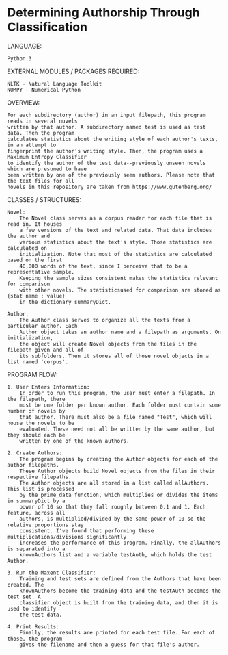 Determining Authorship Through Classification
==================================
LANGUAGE:

	Python 3
	
EXTERNAL MODULES / PACKAGES REQUIRED:

	NLTK - Natural Language Toolkit
	NUMPY - Numerical Python
	
OVERVIEW:

	For each subdirectory (author) in an input filepath, this program reads in several novels 
	written by that author. A subdirectory named test is used as test data. Then the program
	calculates statistics about the writing style of each author's texts, in an attempt to 
	fingerprint the author's writing style. Then, the program uses a Maximum Entropy Classifier 
	to identify the author of the test data--previously unseen novels which are presumed to have 
	been written by one of the previously seen authors. Please note that the text files for all 
	novels in this repository are taken from https://www.gutenberg.org/
	
CLASSES / STRUCTURES:

	Novel:
		The Novel class serves as a corpus reader for each file that is read in. It houses
		a few versions of the text and related data. That data includes the author and 
		various statistics about the text's style. Those statistics are calculated on 
		initialization. Note that most of the statistics are calculated based on the first 
		40,000 words of the text, since I perceive that to be a representative sample. 
		Keeping the sample sizes consistent makes the statistics relevant for comparison 
		with other novels. The statisticsused for comparison are stored as {stat name : value} 
		in the dictionary summaryDict.
		
	Author:
		The Author class serves to organize all the texts from a particular author. Each 
		Author object takes an author name and a filepath as arguments. On initialization, 
		the object will create Novel objects from the files in the filepath given and all of 
		its subfolders. Then it stores all of those novel objects in a list named 'corpus'. 

PROGRAM FLOW:

	1. User Enters Information:
		In order to run this program, the user must enter a filepath. In the filepath, there
		must be one folder per known author. Each folder must contain some number of novels by
		that author. There must also be a file named "Test", which will house the novels to be 
		evaluated. These need not all be written by the same author, but they should each be 
		written by one of the known authors. 

	2. Create Authors:
		The program begins by creating the Author objects for each of the author filepaths. 
		These Author objects build Novel objects from the files in their respective filepaths. 
		The Author objects are all stored in a list called allAuthors. This list is processed 
		by the prime_data function, which multiplies or divides the items in summaryDict by a 
		power of 10 so that they fall roughly between 0.1 and 1. Each feature, across all 
		authors, is multiplied/divided by the same power of 10 so the relative proportions stay
		consistent. I've found that performing these multiplications/divisions significantly 
		increases the performance of this program. Finally, the allAuthors is separated into a 
		knownAuthors list and a variable testAuth, which holds the test Author. 

	3. Run the Maxent Classifier:
		Training and test sets are defined from the Authors that have been created. The 
		knownAuthors become the training data and the testAuth becomes the test set. A 
		classifier object is built from the training data, and then it is used to identify 
		the test data. 

	4. Print Results:
		Finally, the results are printed for each test file. For each of those, the program 
		gives the filename and then a guess for that file's author.
